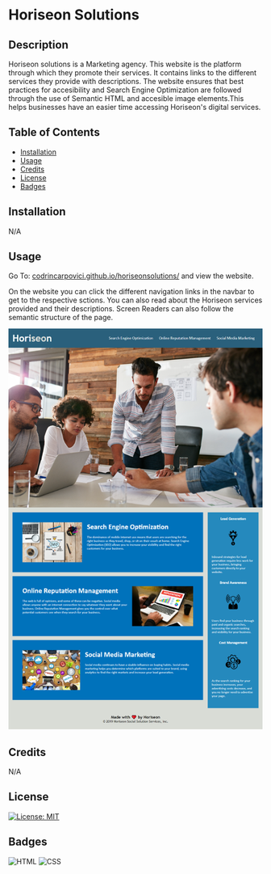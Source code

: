 # Horiseon Solutions

## Description

Horiseon solutions is a Marketing agency. This website is the platform through which they promote their services. It contains links to the different services they provide with descriptions. The website ensures that best practices for accesibility and Search Engine Optimization are followed through the use of Semantic HTML and accesible image elements.This helps businesses have an easier time accessing Horiseon's digital services.

## Table of Contents

* [Installation](#installation)
* [Usage](#usage)
* [Credits](#credits)
* [License](#license)
* [Badges](#badges)


## Installation

N/A

## Usage 

Go To: [codrincarpovici.github.io/horiseonsolutions/](https://codrincarpovici.github.io/horiseonsolutions/) and view the website. 

On the website you can click the different navigation links in the navbar to get to the respective sctions.
You can also read about the Horiseon services provided and their descriptions.
Screen Readers can also follow the semantic structure of the page.

![Horiseon Website Screenshot](assets/images/horiseonss.png)



## Credits

N/A


## License
[![License: MIT](https://img.shields.io/badge/License-MIT-yellow.svg)](https://opensource.org/licenses/MIT)

## Badges

![HTML](https://img.shields.io/badge/HTML-5-blue)
![CSS](https://img.shields.io/badge/CSS-3-green)